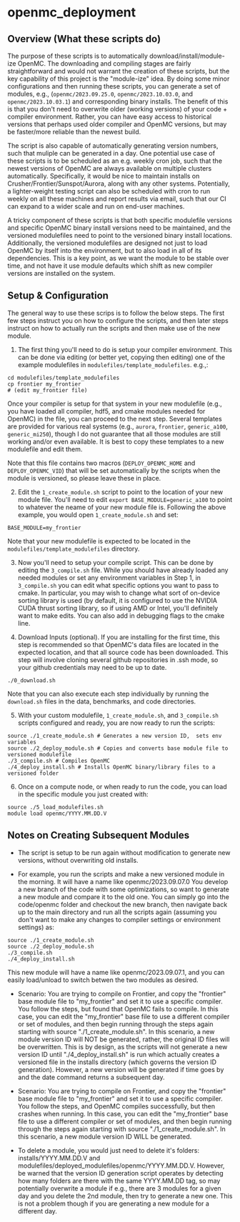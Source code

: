 # openmc_deployment

## Overview (What these scripts do)

The purpose of these scripts is to automatically download/install/module-ize OpenMC. The downloading and compiling stages are fairly straightforward and would not warrant the creation of these scripts, but the key capability of this project is the "module-ize" idea. By doing some minor configurations and then running these scripts, you can generate a set of modules, e.g., (`openmc/2023.09.25.0`, `openmc/2023.10.03.0`, and `openmc/2023.10.03.1`) and corresponding binary installs. The benefit of this is that you don't need to overwrite older (working versions) of your code + compiler environment. Rather, you can have easy access to historical versions that perhaps used older compiler and OpenMC versions, but may be faster/more reliable than the newest build.

The script is also capable of automatically generating version numbers, such that muliple can be generated in a day. One potential use case of these scripts is to be scheduled as an e.g. weekly cron job, such that the newest versions of OpenMC are always available on multiple clusters automatically. Specifically, it would be nice to maintain installs on Crusher/Frontier/Sunspot/Aurora, along with any other systems. Potentially, a lighter-weight testing script can also be scheduled with cron to run weekly on all these machines and report results via email, such that our CI can expand to a wider scale and run on end-user machines.

A tricky component of these scripts is that both specific modulefile versions and specific OpenMC binary install versions need to be maintained, and the versioned modulefiles need to point to the versioned binary install locations. Additionally, the versioned modulefiles are designed not just to load OpenMC by itself into the environment, but to also load in all of its dependencies. This is a key point, as we want the module to be stable over time, and not have it use module defaults which shift as new compiler versions are installed on the system.

## Setup & Configuration

The general way to use these scrips is to follow the below steps. The first few steps instruct you on how to configure the scripts, and then later steps instruct on how to actually run the scripts and then make use of the new module.

1. The first thing you'll need to do is setup your compiler environment. This can be done via editing (or better yet, copying then editing) one of the example modulefiles in `modulefiles/template_modulefiles`. e.g.,:

```
cd modulefiles/template_modulefiles
cp frontier my_frontier
# (edit my_frontier file)
```

Once your compiler is setup for that system in your new modulefile (e.g., you have loaded all compiler, hdf5, and cmake modules needed for OpenMC) in the file, you can proceed to the next step. Several templates are provided for various real systems (e.g., `aurora`, `frontier`, `generic_a100`, `generic_mi250`), though I do not guarantee that all those modules are still working and/or even available. It is best to copy these templates to a new modulefile and edit them.

Note that this file contains two macros (`DEPLOY_OPENMC_HOME` and `DEPLOY_OPENMC_VID`) that will be set automatically by the scripts when the module is versioned, so please leave these in place.

2. Edit the `1_create_module.sh` script to point to the location of your new module file. You'll need to edit `export BASE_MODULE=generic_a100` to point to whatever the neame of your new module file is. Following the above example, you would open `1_create_module.sh` and set:

```
BASE_MODULE=my_frontier
```

Note that your new modulefile is expected to be located in the `modulefiles/template_modulefiles` directory.

3. Now you'll need to setup your compile script. This can be done by editing the `3_compile.sh` file. While you should have already loaded any needed modules or set any environment variables in Step 1, in `3_compile.sh` you can edit what specific options you want to pass to cmake. In particular, you may wish to change what sort of on-device sorting library is used (by default, it is configured to use the NVIDIA CUDA thrust sorting library, so if using AMD or Intel, you'll definitely want to make edits. You can also add in debugging flags to the cmake line.  

4. Download Inputs (optional). If you are installing for the first time, this step is recommended so that OpenMC's data files are located in the expected location, and that all source code has been downloaded. This step will involve cloning several github repositories in .ssh mode, so your github credentials may need to be up to date.

```
./0_download.sh
```

Note that you can also execute each step individually by running the `download.sh` files in the data, benchmarks, and code directories.

5. With your custom modulefile, `1_create_module.sh`, and  `3_compile.sh` scripts configured and ready, you are now ready to run the scripts:

```
source ./1_create_module.sh # Generates a new version ID,  sets env variables
source ./2_deploy_module.sh # Copies and converts base module file to versioned modulefile
./3_compile.sh # Compiles OpenMC
./4_deploy_install.sh # Installs OpenMC binary/library files to a versioned folder
```

6. Once on a compute node, or when ready to run the code, you can load in the specific module you just created with:

```
source ./5_load_modulefiles.sh
module load openmc/YYYY.MM.DD.V
```

## Notes on Creating Subsequent Modules

- The script is setup to be run again without modification to generate new versions, without overwriting old installs.

- For example, you run the scripts and make a new versioned module in the morning. It will have a name like openmc/2023.09.07.0 You develop a new branch of the code with some optimizations, so want to generate a new module and compare it to the old one. You can simply go into the code/openmc folder and checkout the new branch, then navigate back up to the main directory and run all the scripts again (assuming you don't want to make any changes to compiler settings or environment settings) as:

```
source ./1_create_module.sh
source ./2_deploy_module.sh
./3_compile.sh
./4_deploy_install.sh
```

This new module will have a name like openmc/2023.09.07.1, and you can easily load/unload to switch betwen the two modules as desired.

- Scenario: You are trying to compile on Frontier, and copy the "frontier" base module file to "my_frontier" and set it to use a specific compiler. You follow the steps, but found that OpenMC fails to compile. In this case, you can edit the "my_frontier" base file to use a different compiler or set of modules, and then begin running through the steps again starting with source "./1_create_module.sh". In this scenario, a new module version ID will NOT be generated, rather, the original ID files will be overwritten. This is by design, as the scripts will not generate a new version ID until "./4_deploy_install.sh" is run which actually creates a versioned file in the installs directory (which governs the version ID generation). However, a new version will be generated if time goes by and the date command returns a subsequent day.

- Scenario: You are trying to compile on Frontier, and copy the "frontier" base module file to "my_frontier" and set it to use a specific compiler. You follow the steps, and OpenMC compiles successfully, but then crashes when running. In this case, you can edit the "my_frontier" base file to use a different compiler or set of modules, and then begin running through the steps again starting with source "./1_create_module.sh". In this scenario, a new module version ID WILL be generated.

- To delete a module, you would just need to delete it's folders: installs/YYYY.MM.DD.V and modulefiles/deployed_modulefiles/openmc/YYYY.MM.DD.V. However, be warned that the version ID generation script operates by detecting how many folders are there with the same YYYY.MM.DD tag, so may potentially overwrite a module if e.g., there are 3 modules for a given day and you delete the 2nd module, then try to generate a new one. This is not a problem though if you are generating a new module for a different day.
